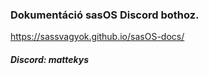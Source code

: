 ### Dokumentáció sasOS Discord bothoz.
https://sassvagyok.github.io/sasOS-docs/

##### Discord: mattekys